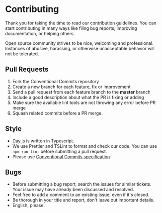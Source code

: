 # Contributing

Thank you for taking the time to read our contribution guidelines. You can start contributing in many ways like filing bug reports, improving documentation, or helping others.

Open source community strives to be nice, welcoming and professional. Instances of abusive, harassing, or otherwise unacceptable behavior will not be tolerated.

## Pull Requests

1. Fork the Conventional Commits repository
2. Create a new branch for each feature, fix or improvement
3. Send a pull request from each feature branch to the **master** branch
4. Include a good description about what the PR is fixing or adding
5. Make sure the available lint tools are not throwing any error before PR merge
6. Squash related commits before a PR merge.

## Style

- Day.js is written in Typescript.
- We use Prettier and TSLint to format and check our code. You can use `npm run lint` before submitting a pull request.
- Please use [Conventional Commits specification](https://conventionalcommits.org/)

## Bugs

- Before submitting a bug report, search the issues for similar tickets. Your issue may have already been discussed and resolved.
- Feel free to add a comment to an existing issue, even if it's closed.
- Be thorough in your title and report, don't leave out important details.
- English, please.
